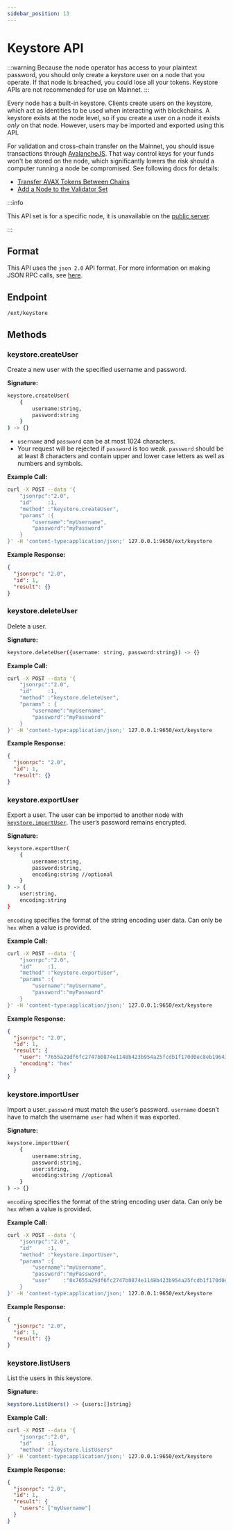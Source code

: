 ```yaml
---
sidebar_position: 13
---
```


# Keystore API

:::warning
Because the node operator has access to your plaintext password, you should only create a
keystore user on a node that you operate. If that node is breached, you could lose all your tokens.
Keystore APIs are not recommended for use on Mainnet.
:::

Every node has a built-in keystore. Clients create users on the keystore, which act as identities to
be used when interacting with blockchains. A keystore exists at the node level, so if you create a
user on a node it exists _only_ on that node. However, users may be imported and exported using this
API.

For validation and cross-chain transfer on the Mainnet, you should issue transactions through
[AvalancheJS](../../avalanchejs/README.md). That way control keys for your funds won't be stored on
the node, which significantly lowers the risk should a computer running a node be compromised. See
following docs for details:

- [Transfer AVAX Tokens Between Chains](../../../quickstart/cross-chain-transfers.md)
- [Add a Node to the Validator Set](../../../nodes/validate/add-a-validator.md)

:::info

This API set is for a specific node, it is unavailable on the [public
server](../public-api-server.md).

:::

## Format

This API uses the `json 2.0` API format. For more information on making JSON RPC calls, see
[here](issuing-api-calls.md).

## Endpoint

```text
/ext/keystore
```

## Methods

### keystore.createUser

Create a new user with the specified username and password.

**Signature:**

```sh
keystore.createUser(
    {
        username:string,
        password:string
    }
) -> {}
```

- `username` and `password` can be at most 1024 characters.
- Your request will be rejected if `password` is too weak. `password` should be at least 8
  characters and contain upper and lower case letters as well as numbers and symbols.

**Example Call:**

```sh
curl -X POST --data '{
    "jsonrpc":"2.0",
    "id"     :1,
    "method" :"keystore.createUser",
    "params" :{
        "username":"myUsername",
        "password":"myPassword"
    }
}' -H 'content-type:application/json;' 127.0.0.1:9650/ext/keystore
```

**Example Response:**

```json
{
  "jsonrpc": "2.0",
  "id": 1,
  "result": {}
}
```

### keystore.deleteUser

Delete a user.

**Signature:**

```sh
keystore.deleteUser({username: string, password:string}) -> {}
```

**Example Call:**

```sh
curl -X POST --data '{
    "jsonrpc":"2.0",
    "id"     :1,
    "method" :"keystore.deleteUser",
    "params" : {
        "username":"myUsername",
        "password":"myPassword"
    }
}' -H 'content-type:application/json;' 127.0.0.1:9650/ext/keystore
```

**Example Response:**

```json
{
  "jsonrpc": "2.0",
  "id": 1,
  "result": {}
}
```

### keystore.exportUser

Export a user. The user can be imported to another node with
[`keystore.importUser`](keystore.md#keystoreimportuser). The user’s password remains encrypted.

**Signature:**

```sh
keystore.exportUser(
    {
        username:string,
        password:string,
        encoding:string //optional
    }
) -> {
    user:string,
    encoding:string
}
```

`encoding` specifies the format of the string encoding user data. Can only be `hex` when a value is
provided.

**Example Call:**

```sh
curl -X POST --data '{
    "jsonrpc":"2.0",
    "id"     :1,
    "method" :"keystore.exportUser",
    "params" :{
        "username":"myUsername",
        "password":"myPassword"
    }
}' -H 'content-type:application/json;' 127.0.0.1:9650/ext/keystore
```

**Example Response:**

```json
{
  "jsonrpc": "2.0",
  "id": 1,
  "result": {
    "user": "7655a29df6fc2747b0874e1148b423b954a25fcdb1f170d0ec8eb196430f7001942ce55b02a83b1faf50a674b1e55bfc00000000",
    "encoding": "hex"
  }
}
```

### keystore.importUser

Import a user. `password` must match the user’s password. `username` doesn’t have to match the
username `user` had when it was exported.

**Signature:**

```sh
keystore.importUser(
    {
        username:string,
        password:string,
        user:string,
        encoding:string //optional
    }
) -> {}
```

`encoding` specifies the format of the string encoding user data. Can only be `hex` when a value is
provided.

**Example Call:**

```sh
curl -X POST --data '{
    "jsonrpc":"2.0",
    "id"     :1,
    "method" :"keystore.importUser",
    "params" :{
        "username":"myUsername",
        "password":"myPassword",
        "user"    :"0x7655a29df6fc2747b0874e1148b423b954a25fcdb1f170d0ec8eb196430f7001942ce55b02a83b1faf50a674b1e55bfc000000008cf2d869"
    }
}' -H 'content-type:application/json;' 127.0.0.1:9650/ext/keystore
```

**Example Response:**

```json
{
  "jsonrpc": "2.0",
  "id": 1,
  "result": {}
}
```

### keystore.listUsers

List the users in this keystore.

**Signature:**

```sh
keystore.ListUsers() -> {users:[]string}
```

**Example Call:**

```sh
curl -X POST --data '{
    "jsonrpc":"2.0",
    "id"     :1,
    "method" :"keystore.listUsers"
}' -H 'content-type:application/json;' 127.0.0.1:9650/ext/keystore
```

**Example Response:**

```json
{
  "jsonrpc": "2.0",
  "id": 1,
  "result": {
    "users": ["myUsername"]
  }
}
```
